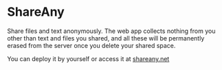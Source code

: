 # ShareAny

Share files and text anonymously. The web app collects nothing from you other than text and files you shared, and all these will be permanently erased from the server once you delete your shared space.

You can deploy it by yourself or access it at [shareany.net](https://www.shareany.net)
